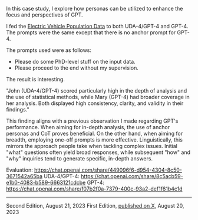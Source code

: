 In this case study, I explore how personas can be utilized to enhance the focus and perspectives of GPT. 

I fed the [Electric Vehicle Population Data](https://catalog.data.gov/dataset/electric-vehicle-population-data) to both UDA-4/GPT-4 and GPT-4. The prompts were the same except that there is no anchor prompt for GPT-4.

The prompts used were as follows:

- Please do some PhD-level stuff on the input data.
- Please proceed to the end without my supervision.

The result is interesting.

"John (UDA-4/GPT-4) scored particularly high in the depth of analysis and the use of statistical methods, while Mary (GPT-4) had broader coverage in her analysis. Both displayed high consistency, clarity, and validity in their findings."

This finding aligns with a previous observation I made regarding GPT's performance. When aiming for in-depth analysis, the use of anchor personas and CoT proves beneficial. On the other hand, when aiming for breadth, employing one-off prompts is more effective. Linguistically, this mirrors the approach people take when tackling complex issues. Initial "what" questions often yield broad responses, while subsequent "how" and "why" inquiries tend to generate specific, in-depth answers.

Evaluation: https://chat.openai.com/share/449096f6-d954-4304-8c50-3671542a65ba
UDA-4/GPT-4: https://chat.openai.com/share/8c5acb59-e1b0-4083-b589-6663121cdcbe
GPT-4: https://chat.openai.com/share/f07b2f0a-7379-400c-93a2-def1f61b4c1d

---
Second Edition, August 21, 2023
First Edition, [published on X](https://twitter.com/w_liu_/status/1693112902327439455), August 20, 2023 
